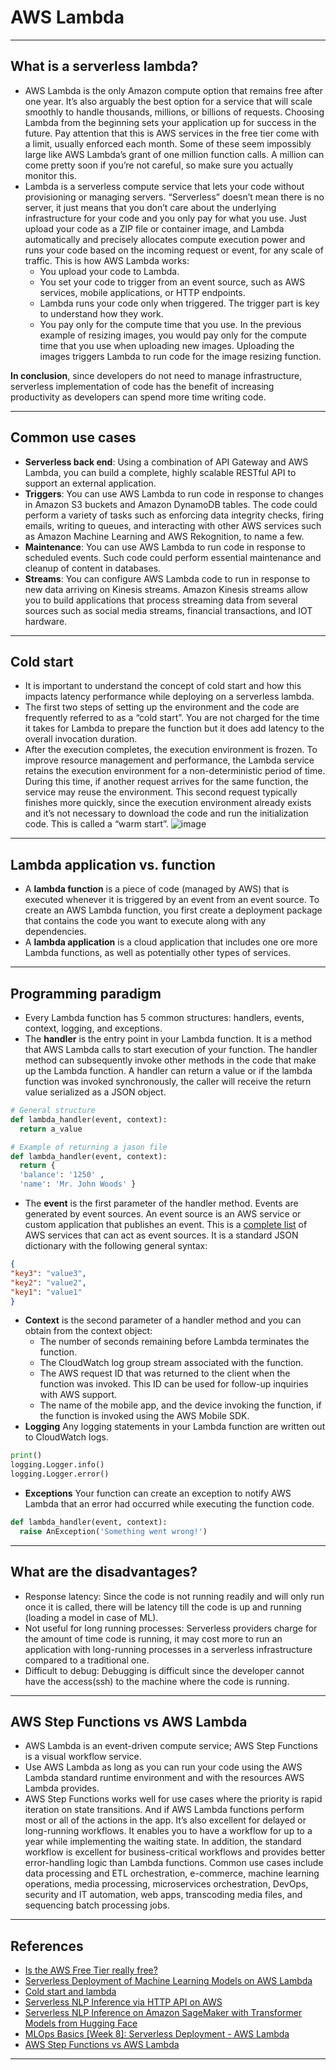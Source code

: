 # AWS Lambda
***

## What is a serverless lambda?
- AWS Lambda is the only Amazon compute option that remains free after one year. It’s also arguably the best option for a service that will scale smoothly to handle thousands, millions, or billions of requests. Choosing Lambda from the beginning sets your application up for success in the future. Pay attention that this is AWS services in the free tier come with a limit, usually enforced each month. Some of these seem impossibly large like AWS Lambda’s grant of one million function calls. A million can come pretty soon if you’re not careful, so make sure you actually monitor this.
- Lambda is a serverless compute service that lets your code without provisioning or managing servers. “Serverless” doesn’t mean there is no server, it just means that you don’t care about the underlying infrastructure for your code and you only pay for what you use. Just upload your code as a ZIP file or container image, and Lambda automatically and precisely allocates compute execution power and runs your code based on the incoming request or event, for any scale of traffic. This is how AWS Lambda works:
  - You upload your code to Lambda.
  - You set your code to trigger from an event source, such as AWS services, mobile applications, or HTTP endpoints.
  - Lambda runs your code only when triggered. The trigger part is key to understand how they work.
  - You pay only for the compute time that you use. In the previous example of resizing images, you would pay only for the compute time that you use when uploading new images. Uploading the images triggers Lambda to run code for the image resizing function.

**In conclusion**, since developers do not need to manage infrastructure, serverless implementation of code has the benefit of increasing productivity as developers can spend more time writing code. 
***

## Common use cases
- **Serverless back end**: Using a combination of API Gateway and AWS Lambda, you can build a complete, highly scalable RESTful API to support an external application.
- **Triggers**: You can use AWS Lambda to run code in response to changes in Amazon S3 buckets and Amazon DynamoDB tables. The code could perform a variety of tasks such as enforcing data integrity checks, firing emails, writing to queues, and interacting with other AWS services such as Amazon Machine Learning and AWS Rekognition, to name a few.
- **Maintenance**: You can use AWS Lambda to run code in response to scheduled events. Such code could perform essential maintenance and cleanup of content in databases.
- **Streams**: You can configure AWS Lambda code to run in response to new data arriving on Kinesis streams. Amazon Kinesis streams allow you to build applications that process streaming data from several sources such as social media streams, financial transactions, and IOT hardware.
***

## Cold start
- It is important to understand the concept of cold start and how this impacts latency performance while deploying on a serverless lambda.
- The first two steps of setting up the environment and the code are frequently referred to as a “cold start”. You are not charged for the time it takes for Lambda to prepare the function but it does add latency to the overall invocation duration.
- After the execution completes, the execution environment is frozen. To improve resource management and performance, the Lambda service retains the execution environment for a non-deterministic period of time. During this time, if another request arrives for the same function, the service may reuse the environment. This second request typically finishes more quickly, since the execution environment already exists and it’s not necessary to download the code and run the initialization code. This is called a “warm start”.
![image](https://user-images.githubusercontent.com/89139139/159456806-794382c7-4801-4121-bb7c-6df25976fe22.png)
***

## Lambda application vs. function
- A **lambda function** is a piece of code (managed by AWS) that is executed whenever it is triggered by an event from an event source. To create an AWS Lambda function, you first create a deployment package that contains the code you want to execute along with any dependencies. 
- A **lambda application** is a cloud application that includes one ore more Lambda functions, as well as potentially other types of services.
***

## Programming paradigm
- Every Lambda function has 5 common structures: handlers, events, context, logging, and exceptions.
- The **handler** is the entry point in your Lambda function. It is a method that AWS Lambda calls to start execution of your function. The handler method can subsequently invoke other methods in the code that make up the Lambda function. A handler can return a value or if the lambda function was invoked synchronously, the caller will receive the return value serialized as a JSON object.
```python
# General structure
def lambda_handler(event, context): 
  return a_value

# Example of returning a jason file
def lambda_handler(event, context):  
  return {
  'balance': '1250' ,
  'name': 'Mr. John Woods' }
```
- The **event** is the first parameter of the handler method. Events are generated by event sources. An event source is an AWS service or custom application that publishes an event.  This is a [complete list](http://docs.aws.amazon.com/lambda/latest/dg/invoking-lambda-function.html) of AWS services that can act as event sources. It is a standard JSON dictionary with the following general syntax:
```json
{
"key3": "value3", 
"key2": "value2", 
"key1": "value1"
}
```
- **Context** is the second parameter of a handler method and you can obtain from the context object:
  - The number of seconds remaining before Lambda terminates the function.
  - The CloudWatch log group stream associated with the function.
  - The AWS request ID that was returned to the client when the function was invoked. This ID can be used for follow-up inquiries with AWS support.
  - The name of the mobile app, and the device invoking the function, if the function is invoked using the AWS Mobile SDK.
- **Logging** Any logging statements in your Lambda function are written out to CloudWatch logs. 
```python
print()
logging.Logger.info()
logging.Logger.error()
```
- **Exceptions** Your function can create an exception to notify AWS Lambda that an error had occurred while executing the function code.
```python
def lambda_handler(event, context):
  raise AnException('Something went wrong!')
```
***

## What are the disadvantages?
- Response latency: Since the code is not running readily and will only run once it is called, there will be latency till the code is up and running (loading a model in case of ML).
- Not useful for long running processes: Serverless providers charge for the amount of time code is running, it may cost more to run an application with long-running processes in a serverless infrastructure compared to a traditional one.
- Difficult to debug: Debugging is difficult since the developer cannot have the access(ssh) to the machine where the code is running.
***

## AWS Step Functions vs AWS Lambda  
- AWS Lambda is an event-driven compute service; AWS Step Functions is a visual workflow service.
- Use AWS Lambda as long as you can run your code using the AWS Lambda standard runtime environment and with the resources AWS Lambda provides.
- AWS Step Functions works well for use cases where the priority is rapid iteration on state transitions. And if AWS Lambda functions perform most or all of the actions in the app. It’s also excellent for delayed or long-running workflows. It enables you to have a workflow for up to a year while implementing the waiting state. In addition, the standard workflow is excellent for business-critical workflows and provides better error-handling logic than Lambda functions. Common use cases include data processing and ETL orchestration, e-commerce, machine learning operations, media processing, microservices orchestration, DevOps, security and IT automation, web apps, transcoding media files, and sequencing batch processing jobs.
***


## References
- [Is the AWS Free Tier really free?](https://www.lastweekinaws.com/blog/is-the-aws-free-tier-really-free/)
- [Serverless Deployment of Machine Learning Models on AWS Lambda](https://towardsdatascience.com/serverless-deployment-of-machine-learning-models-on-aws-lambda-5bd1ca9b5c42)
- [Cold start and lambda](https://aws.amazon.com/blogs/compute/operating-lambda-performance-optimization-part-1/)
- [Serverless NLP Inference via HTTP API on AWS](https://towardsdatascience.com/serverless-nlp-inference-via-http-api-on-aws-e27ea41d122b)
- [Serverless NLP Inference on Amazon SageMaker with Transformer Models from Hugging Face](https://towardsdatascience.com/serverless-nlp-inference-on-amazon-sagemaker-with-transformer-models-from-hugging-face-4843609a7451)
- [MLOps Basics [Week 8]: Serverless Deployment - AWS Lambda](https://www.ravirajag.dev/blog/mlops-serverless)
- [AWS Step Functions vs AWS Lambda](https://blog.clearscale.com/aws-step-functions-vs-aws-lambda/)
***

